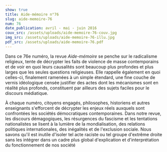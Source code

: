 ```yaml
---
show: true
title: Aide-mémoire n°76
slug: aide-memoire-76
num: 76
date_publication: avril - mai - juin 2016
couv_src: /assets/uploads/aide-memoire-76-couv.jpg
img_src: /assets/uploads/aide-memoire-76-illu.jpg
pdf_src: /assets/uploads/aide-memoire-76.pdf
---
```

Dans ce 76e numéro, la revue _Aide-mémoire_ se penche sur le radicalisme religieux, tente de décrypter les faits de violence de masse contemporains et de voir en quoi leurs causalités sont beaucoup plus profondes et plus larges que les seules questions religieuses. Elle rappelle également en quoi celles-ci, finalement ramenées à un simple étendard, une fine couche de vernis idéologique censée justifier des actes dont les mécanismes sont en réalité plus profonds, constituent par ailleurs des sujets faciles pour le discours médiatique. 

 À chaque numéro, citoyens engagés, philosophes, historiens et autres enseignants s'efforcent de décrypter les enjeux réels auxquels sont confrontées les sociétés démocratiques contemporaines. Dans notre revue, les discours démagogiques, les résurgences du fascisme et les tentations nationalistes se lisent à la lumière de la mondialisation, des relations politiques internationales, des inégalités et de l'exclusion sociale. Nous savons qu'il est inutile d'isoler tel acte raciste ou tel groupe d'extrême droite sans les intégrer dans un cadre plus global d'explication et d'interprétation du fonctionnement de nos société
